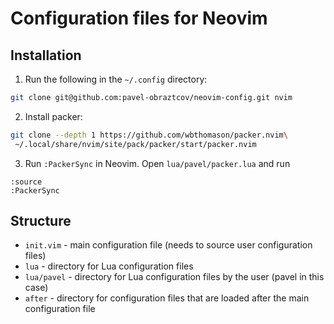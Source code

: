 # Configuration files for Neovim

## Installation

1. Run the following in the `~/.config` directory:
```bash
git clone git@github.com:pavel-obraztcov/neovim-config.git nvim
```
2. Install packer:
```bash
git clone --depth 1 https://github.com/wbthomason/packer.nvim\
 ~/.local/share/nvim/site/pack/packer/start/packer.nvim
```
3. Run `:PackerSync` in Neovim. Open `lua/pavel/packer.lua` and
run
```
:source
:PackerSync
```

## Structure
- `init.vim` - main configuration file (needs to source user configuration files)
- `lua` - directory for Lua configuration files
- `lua/pavel` - directory for Lua configuration files by the user (pavel in this case)
- `after` - directory for configuration files that are loaded after the main configuration file
